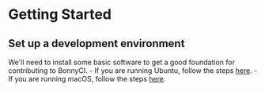 # Getting Started

## Set up a development environment

We'll need to install some basic software to get a good foundation for contributing to BonnyCI.
    - If you are running Ubuntu, follow the steps [here](dev-environment/ubuntu.md).
    - If you are running macOS, follow the steps [here](dev-environment/macOS.md).
